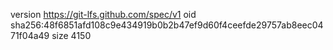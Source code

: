 version https://git-lfs.github.com/spec/v1
oid sha256:48f6851afd108c9e434919b0b2b47ef9d60f4ceefde29757ab8eec0471f04a49
size 4150
